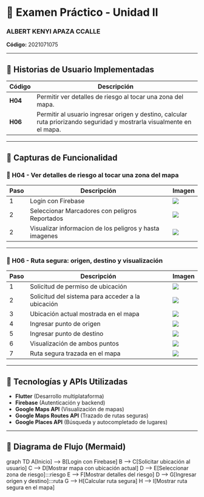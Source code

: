 # 📘 Examen Práctico - Unidad II  
### ALBERT KENYI APAZA CCALLE  
**Código:** 2021071075  

---

## 🔖 Historias de Usuario Implementadas

| Código | Descripción |
|--------|-------------|
| **H04** | Permitir ver detalles de riesgo al tocar una zona del mapa. |
| **H06** | Permitir al usuario ingresar origen y destino, calcular ruta priorizando seguridad y mostrarla visualmente en el mapa. |

---

## 📱 Capturas de Funcionalidad

### 🔹 H04 - Ver detalles de riesgo al tocar una zona del mapa

| Paso | Descripción | Imagen |
|------|-------------|--------|
| 1 | Login con Firebase | ![](imagenesReadme/1Login.png) |
| 2 | Seleccionar Marcadores con peligros Reportados | ![](imagenesReadme/11H05SeleccionarReporte.png) |
| 2 | Visualizar informacion de los peligros y hasta imagenes | ![](imagenesReadme/12H05VerReporte.png) |



---

### 🔹 H06 - Ruta segura: origen, destino y visualización

| Paso | Descripción | Imagen |
|------|-------------|--------|
| 1 | Solicitud de permiso de ubicación | ![](imagenesReadme/3H04PreguntaUbicacionActual.png) |
| 2 | Solicitud del sistema para acceder a la ubicación | ![](imagenesReadme/4H04SolicitudUbicacionActual.png) |
| 3 | Ubicación actual mostrada en el mapa | ![](imagenesReadme/5H04SitioActual.png) |
| 4 | Ingresar punto de origen | ![](imagenesReadme/6H04Origen.png) |
| 5 | Ingresar punto de destino | ![](imagenesReadme/7H04Destino.png) |
| 6 | Visualización de ambos puntos | ![](imagenesReadme/8H04OrigenDestino.png) |
| 7 | Ruta segura trazada en el mapa | ![](imagenesReadme/9H04TrazarRuta.png) |

---

## 🧰 Tecnologías y APIs Utilizadas

- **Flutter** (Desarrollo multiplataforma)
- **Firebase** (Autenticación y backend)
- **Google Maps API** (Visualización de mapas)
- **Google Maps Routes API** (Trazado de rutas seguras)
- **Google Places API** (Búsqueda y autocompletado de lugares)

---

## 📌 Diagrama de Flujo (Mermaid)


graph TD
    A[Inicio] --> B[Login con Firebase]
    B --> C[Solicitar ubicación al usuario]
    C --> D[Mostrar mapa con ubicación actual]
    D --> E[Seleccionar zona de riesgo]:::riesgo
    E --> F[Mostrar detalles del riesgo]
    D --> G[Ingresar origen y destino]:::ruta
    G --> H[Calcular ruta segura]
    H --> I[Mostrar ruta segura en el mapa]
